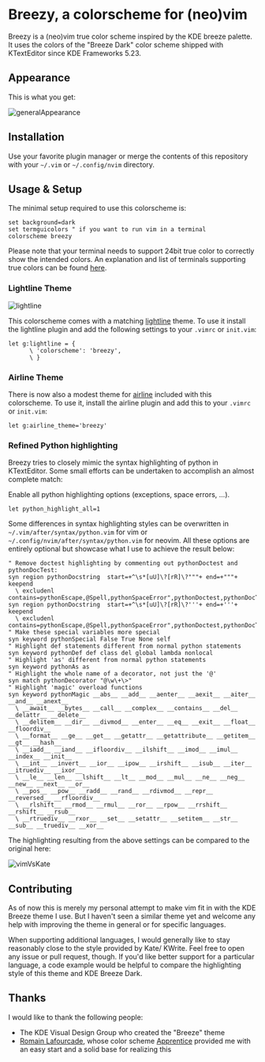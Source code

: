 # Breezy, a colorscheme for (neo)vim

Breezy is a (neo)vim true color scheme inspired by the KDE breeze palette.
It uses the colors of the "Breeze Dark" color scheme shipped with KTextEditor
since KDE Frameworks 5.23.

## Appearance

This is what you get:

![generalAppearance](http://imgur.com/eAqbuw1.png)

## Installation

Use your favorite plugin manager or merge the contents of this repository with
your `~/.vim` or `~/.config/nvim` directory.

## Usage & Setup

The minimal setup required to use this colorscheme is:

```vim
set background=dark
set termguicolors " if you want to run vim in a terminal
colorscheme breezy
```

Please note that your terminal needs to support 24bit true color
to correctly show the intended colors. An explanation and list of
terminals supporting true colors can be found
[here](https://gist.github.com/XVilka/8346728).

### Lightline Theme

![lightline](http://imgur.com/pkOdIWe.png)

This colorscheme comes with a matching
[lightline](https://github.com/itchyny/lightline.vim) theme.
To use it install the lightline plugin and add the following settings
to your `.vimrc` or `init.vim`:

```vim
let g:lightline = {
      \ 'colorscheme': 'breezy',
      \ }
```

### Airline Theme

There is now also a modest theme for [airline](https://github.com/vim-airline/vim-airline)
included with this colorscheme. To use it, install the airline plugin and add this to your
`.vimrc` or `init.vim`:

```vim
let g:airline_theme='breezy'
```

### Refined Python highlighting

Breezy tries to closely mimic the syntax highlighting of python in KTextEditor.
Some small efforts can be undertaken to accomplish an almost complete match:

Enable all python highlighting options (exceptions, space errors, ...).

```vim
let python_highlight_all=1
```

Some differences in syntax highlighting styles can be overwritten in
`~/.vim/after/syntax/python.vim` for vim or `~/.config/nvim/after/syntax/python.vim`
for neovim. All these options are entirely optional but showcase what I use to achieve
the result below:

```vim
" Remove doctest highlighting by commenting out pythonDoctest and pythonDocTest:
syn region pythonDocstring  start=+^\s*[uU]\?[rR]\?"""+ end=+"""+ keepend
  \ excludenl contains=pythonEscape,@Spell,pythonSpaceError",pythonDoctest,pythonDocTest2
syn region pythonDocstring  start=+^\s*[uU]\?[rR]\?'''+ end=+'''+ keepend
  \ excludenl contains=pythonEscape,@Spell,pythonSpaceError",pythonDoctest,pythonDocTest2
" Make these special variables more special
syn keyword pythonSpecial False True None self
" Highlight def statements different from normal python statements
syn keyword pythonDef def class del global lambda nonlocal
" Highlight 'as' different from normal python statements
syn keyword pythonAs as
" Highlight the whole name of a decorator, not just the '@'
syn match pythonDecorator "@\w\+\>"
" Highlight 'magic' overload functions
syn keyword pythonMagic __abs__ __add__ __aenter__ __aexit__ __aiter__ __and__ __anext__
  \ __await__ __bytes__ __call__ __complex__ __contains__ __del__ __delattr__ __delete__
  \ __delitem__ __dir__ __divmod__ __enter__ __eq__ __exit__ __float__ __floordiv__
  \ __format__ __ge__ __get__ __getattr__ __getattribute__ __getitem__ __gt__ __hash__
  \ __iadd__ __iand__ __ifloordiv__ __ilshift__ __imod__ __imul__ __index__ __init__
  \ __int__ __invert__ __ior__ __ipow__ __irshift__ __isub__ __iter__ __itruediv__ __ixor__
  \ __le__ __len__ __lshift__ __lt__ __mod__ __mul__ __ne__ __neg__ __new__ __next__ __or__
  \ __pos__ __pow__ __radd__ __rand__ __rdivmod__ __repr__ __reversed__ __rfloordiv__
  \ __rlshift__ __rmod__ __rmul__ __ror__ __rpow__ __rrshift__ __rshift__ __rsub__
  \ __rtruediv__ __rxor__ __set__ __setattr__ __setitem__ __str__ __sub__ __truediv__ __xor__
```

The highlighting resulting from the above settings can be compared to the original here:

![vimVsKate](http://imgur.com/7zQecfA.png)

## Contributing

As of now this is merely my personal attempt to make vim fit in with the KDE Breeze theme I use.
But I haven't seen a similar theme yet and welcome any help with improving the theme in general
or for specific languages.

When supporting additional languages, I would generally like to stay reasonably close to the style
provided by Kate/ KWrite. Feel free to open any issue or pull request, though. If you'd like better
support for a particular language, a code example would be helpful to compare the highlighting
style of this theme and KDE Breeze Dark.

## Thanks

I would like to thank the following people:

* The KDE Visual Design Group who created the "Breeze" theme
* [Romain Lafourcade](https://github.com/romainl), whose color scheme
[Apprentice](https://github.com/romainl/Apprentice) provided me with
an easy start and a solid base for realizing this
